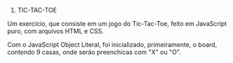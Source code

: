 1. TIC-TAC-TOE

<p>
  Um exercício, que consiste em um jogo do Tic-Tac-Toe, feito em JavaScript puro, com arquivos HTML e CSS.

Com o JavaScript Object Literal, foi inicializado, primeiramente, o board, contendo 9 casas, onde serão preenchicas com "X" ou "O".

</p>
